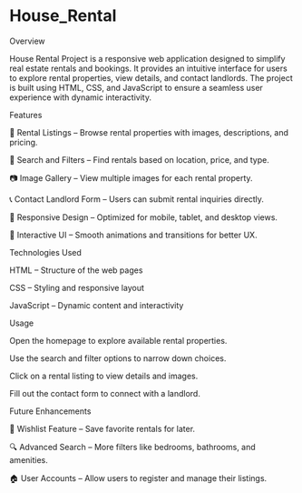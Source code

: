 # House_Rental
Overview

House Rental Project is a responsive web application designed to simplify real estate rentals and bookings. It provides an intuitive interface for users to explore rental properties, view details, and contact landlords. The project is built using HTML, CSS, and JavaScript to ensure a seamless user experience with dynamic interactivity.

Features

🏡 Rental Listings – Browse rental properties with images, descriptions, and pricing.

📌 Search and Filters – Find rentals based on location, price, and type.

📷 Image Gallery – View multiple images for each rental property.

📞 Contact Landlord Form – Users can submit rental inquiries directly.

📱 Responsive Design – Optimized for mobile, tablet, and desktop views.

🎨 Interactive UI – Smooth animations and transitions for better UX.

Technologies Used

HTML – Structure of the web pages

CSS – Styling and responsive layout

JavaScript – Dynamic content and interactivity


Usage

Open the homepage to explore available rental properties.

Use the search and filter options to narrow down choices.

Click on a rental listing to view details and images.

Fill out the contact form to connect with a landlord.

Future Enhancements

🛒 Wishlist Feature – Save favorite rentals for later.

🔍 Advanced Search – More filters like bedrooms, bathrooms, and amenities.

🏠 User Accounts – Allow users to register and manage their listings.

